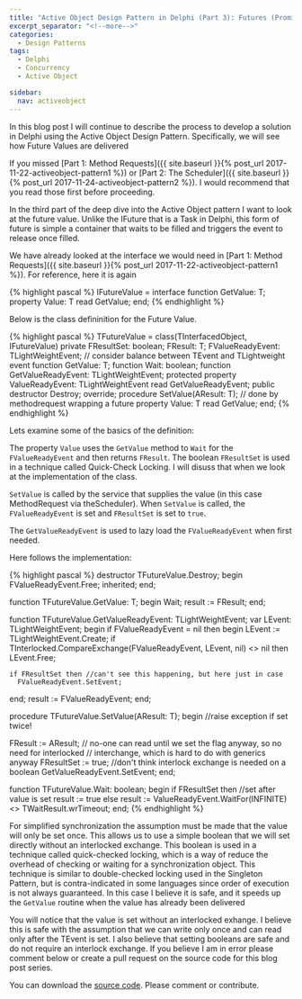 ```yaml
---
title: "Active Object Design Pattern in Delphi (Part 3): Futures (Promises)"
excerpt_separator: "<!--more-->"
categories:
  - Design Patterns
tags:
  - Delphi  
  - Concurrency
  - Active Object

sidebar:
  nav: activeobject  
---
```


In this blog post I will continue to describe the process to develop a solution in Delphi using the Active Object Design Pattern. Specifically, we will see how Future Values are delivered

<!--more-->
If you missed [Part 1: Method Requests]({{ site.baseurl }}{% post_url 2017-11-22-activeobject-pattern1 %}) or [Part 2: The Scheduler]({{ site.baseurl }}{% post_url 2017-11-24-activeobject-pattern2 %}). I would recommend that you read those first before proceeding.

In the third part of the deep dive into the Active Object pattern I want to look at the future value. Unlike the IFuture that is a Task in Delphi, this form of future is simple a container that waits to be filled and triggers the event to release once filled. 

We have already looked at the interface we would need in [Part 1: Method Requests]({{ site.baseurl }}{% post_url 2017-11-22-activeobject-pattern1 %}). For reference, here it is again

{% highlight pascal %}
IFutureValue<T> = interface
  function GetValue: T;
  property Value: T read GetValue;
end;
{% endhighlight %}

Below is the class defininition for the Future Value. 

{% highlight pascal %}
TFutureValue<T> = class(TInterfacedObject, IFutureValue<T>)
private
  FResultSet: boolean;
  FResult: T;
  FValueReadyEvent: TLightWeightEvent;   // consider balance between TEvent and TLightweight event
  function GetValue: T;
  function Wait: boolean;
  function GetValueReadyEvent: TLightWeightEvent;
protected
  property ValueReadyEvent: TLightWeightEvent read GetValueReadyEvent;
public
  destructor Destroy; override;
  procedure SetValue(AResult: T); // done by methodrequest wrapping a future
  property Value: T read GetValue;
end;
{% endhighlight %}

Lets examine some of the basics of the definition:

The property `Value` uses the `GetValue` method to `Wait` for the `FValueReadyEvent` and then returns `FResult`. The boolean `FResultSet` is used in a technique called Quick-Check Locking. I will disuss that when we look at the implementation of the class.

`SetValue` is called by the service that supplies the value (in this case MethodRequest via theScheduler). When `SetValue` is called, the `FValueReadyEvent` is set and `FResultSet` is set to `true`.

The `GetValueReadyEvent` is used to lazy load the `FValueReadyEvent` when first needed.

Here follows the implementation:

{% highlight pascal %}
destructor TFutureValue<T>.Destroy;
begin
  FValueReadyEvent.Free;
  inherited;
end;

function TFutureValue<T>.GetValue: T;
begin
  Wait;
  result := FResult;
end;

function TFutureValue<T>.GetValueReadyEvent: TLightWeightEvent;
var
  LEvent: TLightWeightEvent;
begin
  if FValueReadyEvent = nil then
  begin
    LEvent := TLightWeightEvent.Create;
    if TInterlocked.CompareExchange<TLightWeightEvent>(FValueReadyEvent, LEvent,
      nil) <> nil then
      LEvent.Free;

    if FResultSet then //can't see this happening, but here just in case
      FValueReadyEvent.SetEvent;
  end;
  result := FValueReadyEvent;
end;

procedure TFutureValue<T>.SetValue(AResult: T);
begin
  //raise exception if set twice!

  FResult := AResult; // no-one can read until we set the flag anyway, so no need for interlocked 
                      // interchange, which is hard to do with generics anyway
  FResultSet := true; //don't think interlock exchange is needed on a boolean
  GetValueReadyEvent.SetEvent; 
end;

function TFutureValue<T>.Wait: boolean;
begin
  if FResultSet then   //set after value is set
    result := true
  else
    result := ValueReadyEvent.WaitFor(INFINITE) <> TWaitResult.wrTimeout;
end;
{% endhighlight %}

For simplified synchronization the assumption must be made that the value will only be set once. This allows us to use a simple boolean that we will set directly without an interlocked exchange. This boolean is used in a technique called quick-checked locking, which is a way of reduce the overhead of checking or waiting for a synchronization object. This technique is similar to double-checked locking used in the Singleton Pattern, but is contra-indicated in some languages since order of execution is not always guaranteed. In this case I believe it is safe, and it speeds up the `GetValue` routine when the value has already been delivered

You will notice that the value is set without an interlocked exhange. I believe this is safe with the assumption that we can write only once and can read only after the TEvent is set. I also believe that setting booleans are safe and do not require an interlock exchange. If you believe I am in error please comment below or create a pull request on the source code for this blog post series.

You can download the [source code](https://github.com/schellingerhout/active-object-delphi). Please comment or contribute.
